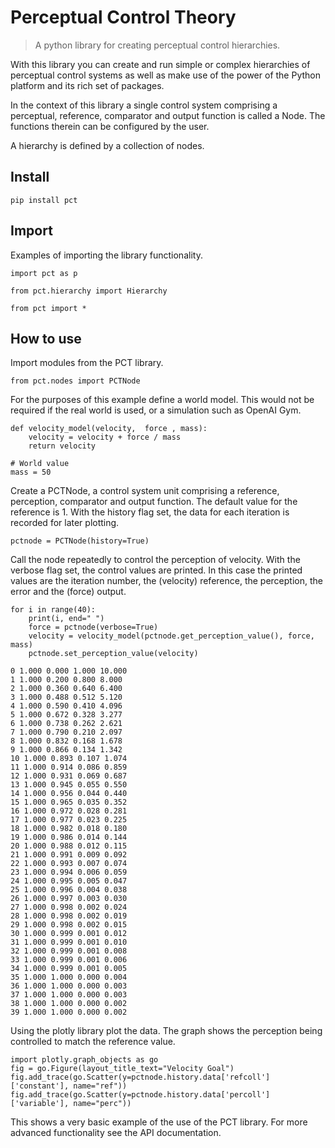 # Perceptual Control Theory
> A python library for creating perceptual control hierarchies.


With this library you can create and run simple or complex hierarchies of perceptual control systems as well as make use of the power of the Python platform and its rich set of packages.

In the context of this library a single control system comprising a perceptual, reference, comparator and output function is called a Node. The functions therein can be configured by the user.

A hierarchy is defined by a collection of nodes.

## Install

`pip install pct`

## Import

Examples of importing the library functionality.

`import pct as p`

`from pct.hierarchy import Hierarchy`

`from pct import *`

## How to use

Import modules from the PCT library.

```
from pct.nodes import PCTNode
```

For the purposes of this example define a world model. This would not be required if the real world is used, or a simulation such as OpenAI Gym.

```
def velocity_model(velocity,  force , mass):
    velocity = velocity + force / mass
    return velocity

# World value
mass = 50
```

Create a PCTNode, a control system unit comprising a reference, perception, comparator and output function. The default value for the reference is 1. With the history flag set, the data for each iteration is recorded for later plotting. 

```
pctnode = PCTNode(history=True)
```

Call the node repeatedly to control the perception of velocity. With the verbose flag set, the control values are printed. In this case the printed values are the iteration number, the (velocity) reference, the perception, the error and the (force) output.

```
for i in range(40):
    print(i, end=" ")
    force = pctnode(verbose=True)
    velocity = velocity_model(pctnode.get_perception_value(), force, mass)
    pctnode.set_perception_value(velocity)
```

    0 1.000 0.000 1.000 10.000 
    1 1.000 0.200 0.800 8.000 
    2 1.000 0.360 0.640 6.400 
    3 1.000 0.488 0.512 5.120 
    4 1.000 0.590 0.410 4.096 
    5 1.000 0.672 0.328 3.277 
    6 1.000 0.738 0.262 2.621 
    7 1.000 0.790 0.210 2.097 
    8 1.000 0.832 0.168 1.678 
    9 1.000 0.866 0.134 1.342 
    10 1.000 0.893 0.107 1.074 
    11 1.000 0.914 0.086 0.859 
    12 1.000 0.931 0.069 0.687 
    13 1.000 0.945 0.055 0.550 
    14 1.000 0.956 0.044 0.440 
    15 1.000 0.965 0.035 0.352 
    16 1.000 0.972 0.028 0.281 
    17 1.000 0.977 0.023 0.225 
    18 1.000 0.982 0.018 0.180 
    19 1.000 0.986 0.014 0.144 
    20 1.000 0.988 0.012 0.115 
    21 1.000 0.991 0.009 0.092 
    22 1.000 0.993 0.007 0.074 
    23 1.000 0.994 0.006 0.059 
    24 1.000 0.995 0.005 0.047 
    25 1.000 0.996 0.004 0.038 
    26 1.000 0.997 0.003 0.030 
    27 1.000 0.998 0.002 0.024 
    28 1.000 0.998 0.002 0.019 
    29 1.000 0.998 0.002 0.015 
    30 1.000 0.999 0.001 0.012 
    31 1.000 0.999 0.001 0.010 
    32 1.000 0.999 0.001 0.008 
    33 1.000 0.999 0.001 0.006 
    34 1.000 0.999 0.001 0.005 
    35 1.000 1.000 0.000 0.004 
    36 1.000 1.000 0.000 0.003 
    37 1.000 1.000 0.000 0.003 
    38 1.000 1.000 0.000 0.002 
    39 1.000 1.000 0.000 0.002 
    

Using the plotly library plot the data. The graph shows the perception being controlled to match the reference value.

```
import plotly.graph_objects as go
fig = go.Figure(layout_title_text="Velocity Goal")
fig.add_trace(go.Scatter(y=pctnode.history.data['refcoll']['constant'], name="ref"))
fig.add_trace(go.Scatter(y=pctnode.history.data['percoll']['variable'], name="perc"))
```

This shows a very basic example of the use of the PCT library. For more advanced functionality see the API documentation.
